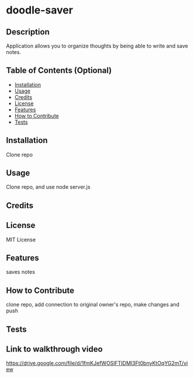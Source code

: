 # doodle-saver

## Description
Application allows you to organize thoughts by being able to write and save notes.


## Table of Contents (Optional)


- [Installation](#installation)
- [Usage](#usage)
- [Credits](#credits)
- [License](#license)
- [Features](#features)
- [How to Contribute](#contributions)
- [Tests](#tests)

## Installation
Clone repo


## Usage
Clone repo, and use node server.js

## Credits


## License

MIT License


## Features
saves notes

## How to Contribute
clone repo, add connection to original owner's repo, make changes and push 


## Tests

## Link to walkthrough video
https://drive.google.com/file/d/1fmKJefWOSlFTIDMI3Ft0bnyKtOqYG2mT/view